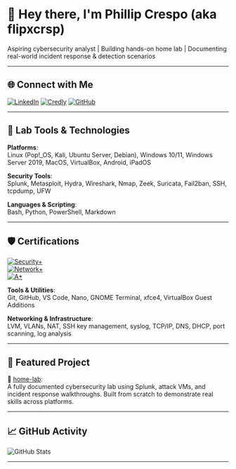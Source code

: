 # 👋 Hey there, I'm Phillip Crespo (aka flipxcrsp)

Aspiring cybersecurity analyst | Building hands-on home lab | Documenting real-world incident response & detection scenarios

---

## 🌐 Connect with Me

[![LinkedIn](https://img.shields.io/badge/LinkedIn-Phillip5280-blue?logo=linkedin&style=for-the-badge)](https://www.linkedin.com/in/phillip5280)
[![Credly](https://img.shields.io/badge/Credentials-Credly-orange?logo=credly&style=for-the-badge)](https://www.credly.com/users/phillip5280)
[![GitHub](https://img.shields.io/badge/GitHub-Home_Lab-333?logo=github&style=for-the-badge)](https://github.com/flipxcrsp/home-lab)

---

## 🧰 Lab Tools & Technologies

**Platforms**:  
Linux (Pop!\_OS, Kali, Ubuntu Server, Debian), Windows 10/11, Windows Server 2019, MacOS, VirtualBox, Android, iPadOS

**Security Tools**:  
Splunk, Metasploit, Hydra, Wireshark, Nmap, Zeek, Suricata, Fail2ban, SSH, tcpdump, UFW

**Languages & Scripting**:  
Bash, Python, PowerShell, Markdown

---

## 🛡️ Certifications

[![Security+](https://img.shields.io/badge/CompTIA-Security%2B-blueviolet?style=for-the-badge&logo=comptia)](https://www.credly.com/badges/fa087431-3a47-402d-a99a-0fed1f6e5611)  
[![Network+](https://img.shields.io/badge/CompTIA-Network%2B-blue?style=for-the-badge&logo=comptia)](https://www.credly.com/badges/83522a0a-31a1-4177-968a-bfa2b4d76b1d)  
[![A+](https://img.shields.io/badge/CompTIA-A%2B-red?style=for-the-badge&logo=comptia)](https://www.credly.com/badges/a3f85b3c-5bc3-4f61-a9ae-0eeaf884f69f)


**Tools & Utilities**:  
Git, GitHub, VS Code, Nano, GNOME Terminal, xfce4, VirtualBox Guest Additions

**Networking & Infrastructure**:  
LVM, VLANs, NAT, SSH key management, syslog, TCP/IP, DNS, DHCP, port scanning, log analysis

---

## 🔬 Featured Project

🧪 [home-lab](https://github.com/flipxcrsp/home-lab):  
A fully documented cybersecurity lab using Splunk, attack VMs, and incident response walkthroughs. Built from scratch to demonstrate real skills across platforms.

---

## 📈 GitHub Activity

![GitHub Stats](https://github-readme-stats.vercel.app/api?username=flipxcrsp&show_icons=true&theme=radical)

---

